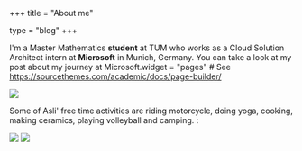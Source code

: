 +++
title = "About me"

type = "blog"
+++

I'm a Master Mathematics **student** at TUM who works as a Cloud Solution Architect intern at **Microsoft** in Munich, Germany. You can take a look at my post about my journey at Microsoft.widget = "pages"  # See https://sourcethemes.com/academic/docs/page-builder/

![](/img/tum_camp.PNG)

Some of Asli' free time activities are riding motorcycle, doing yoga, cooking, making ceramics, playing volleyball and camping. :

![](/img/snowboard.PNG)
![](/img/vespa.PNG)

